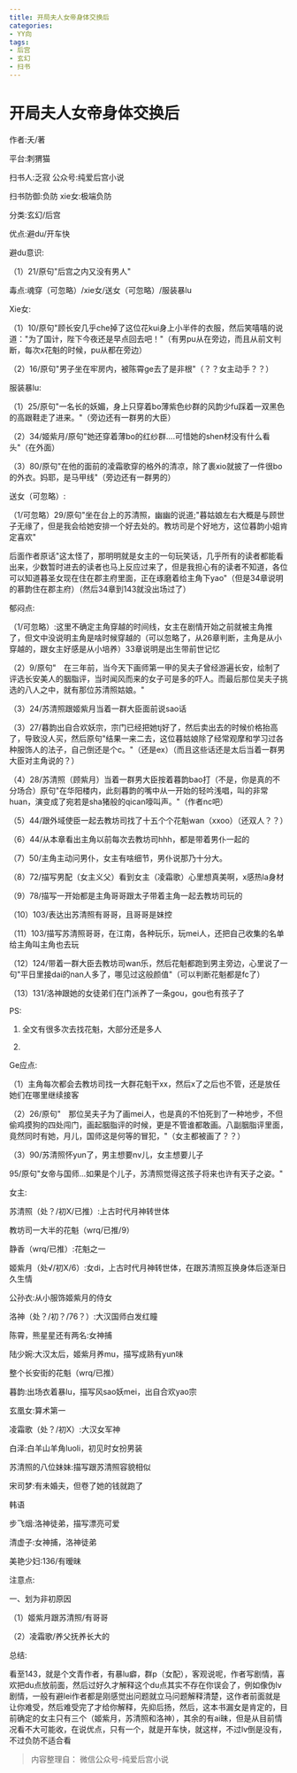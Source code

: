 ```yaml
---
title: 开局夫人女帝身体交换后
categories:
- YY向
tags:
- 后宫
- 玄幻
- 扫书
---
```

# 开局夫人女帝身体交换后
作者:夭/著

平台:刺猬猫

扫书人:乏寂 公众号:纯爱后宫小说

扫书防御:负防 xie女:极端负防

分类:玄幻/后宫

优点:避du/开车快

避du意识:

（1）21/原句"后宫之内又没有男人"

毒点:魂穿（可忽略）/xie女/送女（可忽略）/服装暴lu

Xie女:

（1）10/原句"顾长安几乎che掉了这位花kui身上小半件的衣服，然后笑嘻嘻的说道："为了国计，陛下今夜还是早点回去吧！"（有男pu从在旁边，而且从前文判断，每次x花魁的时候，pu从都在旁边）

（2）16/原句"男子坐在牢房内，被陈霄ge去了是非根"（？？女主动手？？）

服装暴lu:

（1）25/原句"一名长的妖媚，身上只穿着bo薄紫色纱群的风韵少fu踩着一双黑色的高跟鞋走了进来。"（旁边还有一群男的大臣）

（2）34/姬紫月/原句"她还穿着薄bo的红纱群....可惜她的shen材没有什么看头"（在外面）

（3）80/原句"在他的面前的凌霜歌穿的格外的清凉，除了裹xio就披了一件很bo的外衣。妈耶，是马甲线"（旁边还有一群男的）

送女（可忽略）:

（1/可忽略）29/原句"坐在台上的苏清照，幽幽的说道;"暮姑娘左右大概是与顾世子无缘了，但是我会给她安排一个好去处的。教坊司是个好地方，这位暮韵小姐肯定喜欢"

后面作者原话"这太怪了，那明明就是女主的一句玩笑话，几乎所有的读者都能看出来，少数暂时进去的读者也马上反应过来了，但是我担心有的读者不知道，各位可以知道暮圣女现在住在郡主府里面，正在琢磨着给主角下yao"（但是34章说明的慕韵住在郡主府）（然后34章到143就没出场过了）

郁闷点:

（1/可忽略）:这里不确定主角穿越的时间线，女主在剧情开始之前就被主角推了，但文中没说明主角是啥时候穿越的（可以忽略了，从26章判断，主角是从小穿越的，跟女主好感是从小培养）33章说明是出生带前世记忆

（2）9/原句"　在三年前，当今天下画师第一甲的吴夫子曾经游遍长安，绘制了评选长安美人的胭脂评，当时闻风而来的女子可是多的吓人。而最后那位吴夫子挑选的八人之中，就有那位苏清照姑娘。"

（3）24/苏清照跟姬紫月当着一群大臣面前说sao话

（3）27/暮韵出自合欢妖宗，宗门已经把她tj好了，然后卖出去的时候价格抬高了，导致没人买，然后原句"结果一来二去，这位暮姑娘除了经常观摩和学习过各种服饰人的法子，自己倒还是个c。"（还是ex）（而且这些话还是太后当着一群男大臣对主角说的？）

（4）28/苏清照（顾紫月）当着一群男大臣按着暮韵bao打（不是，你是真的不分场合）原句"在华阳楼内，此刻暮韵的嘴中从一开始的轻吟浅唱，叫的非常huan，演变成了宛若是sha猪般的qican嚎叫声。"（作者nc吧）

（5）44/跟外域使臣一起去教坊司找了十五个个花魁wan（xxoo）（还双人？？）

（6）44/从本章看出主角以前每次去教坊司hhh，都是带着男仆一起的

（7）50/主角主动问男仆，女主有啥细节，男仆说那乃十分大。

（8）72/描写男配（女主义父）看到女主（凌霜歌）心里想真美啊，x感热la身材

（9）78/描写一开始都是主角哥哥跟太子带着主角一起去教坊司玩的

（10）103/表达出苏清照有哥哥，且哥哥是妹控

（11）103/描写苏清照哥哥，在江南，各种玩乐，玩mei人，还把自己收集的名单给主角叫主角也去玩

（12）124/带着一群大臣去教坊司wan乐，然后花魁都跑到男主旁边，心里说了一句"平日里接dai的nan人多了，哪见过这般颜值"（可以判断花魁都是fc了）

（13）131/洛神跟她的女徒弟们在门派养了一条gou，gou也有孩子了

PS:

1.  全文有很多次去找花魁，大部分还是多人

2.  

Ge应点:

（1）主角每次都会去教坊司找一大群花魁干xx，然后x了之后也不管，还是放任她们在哪里继续接客

（2）26/原句"　那位吴夫子为了画mei人，也是真的不怕死到了一种地步，不但偷鸡摸狗的四处闯门，画起胭脂评的时候，更是不管谁都敢画。八副胭脂评里面，竟然同时有她，月儿，国师这是何等的冒犯，"（女主都被画了？？）

（3）90/苏清照怀yun了，男主想要nv儿，女主想要儿子

95/原句"女帝与国师...如果是个儿子，苏清照觉得这孩子将来也许有天子之姿。"

女主:

苏清照（处？/初X/已推）:上古时代月神转世体

教坊司一大半的花魁（wrq/已推/9）

静香（wrq/已推）:花魁之一

姬紫月（处√/初X/6）:女di，上古时代月神转世体，在跟苏清照互换身体后逐渐日久生情

公孙衣:从小服饰姬紫月的侍女

洛神（处？/初？/76？）:大汉国师白发红瞳

陈霄，熊星星还有两名:女神捕

陆少婉:大汉太后，姬紫月养mu，描写成熟有yun味

整个长安街的花魁（wrq/已推）

暮韵:出场衣着暴lu，描写风sao妖mei，出自合欢yao宗

玄凰女:算术第一

凌霜歌（处？/初X）:大汉女军神

白泽:白羊山羊角luoli，初见时女扮男装

苏清照的八位妹妹:描写跟苏清照容貌相似

宋司梦:有未婚夫，但卷了她的钱就跑了

韩语

步飞烟:洛神徒弟，描写漂亮可爱

清虚子:女神捕，洛神徒弟

美艳少妇:136/有暧昧

注意点:

一、划为非初原因

（1）姬紫月跟苏清照/有哥哥

（2）凌霜歌/养父抚养长大的

总结:

看至143，就是个文青作者，有暴lu癖，群p（女配），客观说呢，作者写剧情，喜欢把du点放前面，然后过好久才解释这个du点其实不存在你误会了，例如像伪lv剧情，一般有避lei作者都是刚感觉出问题就立马问题解释清楚，这作者前面就是让你难受，然后难受完了才给你解释，先抑后扬，然后，这本书漏女是肯定的，目前确定的女主只有三个（姬紫月，苏清照和洛神），其余的有ai昧，但是从目前情况看不大可能收，在说优点，只有一个，就是开车快，就这样，不过lv倒是没有，不过负防不适合看


> 内容整理自： 微信公众号-纯爱后宫小说